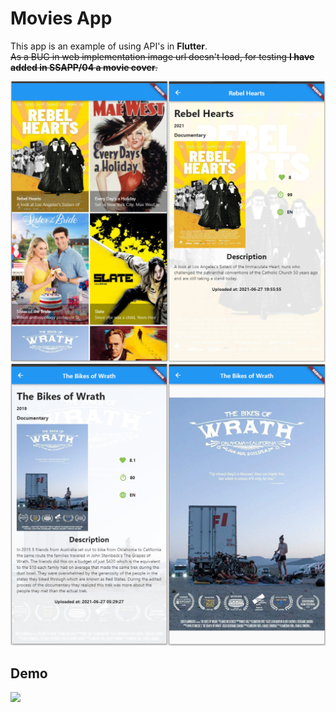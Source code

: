 # Movies App 

This app is an example of using API's in **Flutter**.  
~~As a BUG in web implementation image url doesn't load, for testing **I have added in SSAPP/04 a movie cover**.~~

![](/SSAPP/04/Imagine1.jpg)
![](/SSAPP/04/Imagine4.jpg)
## Demo 
![](/SSAPP/04/Media2.gif)
